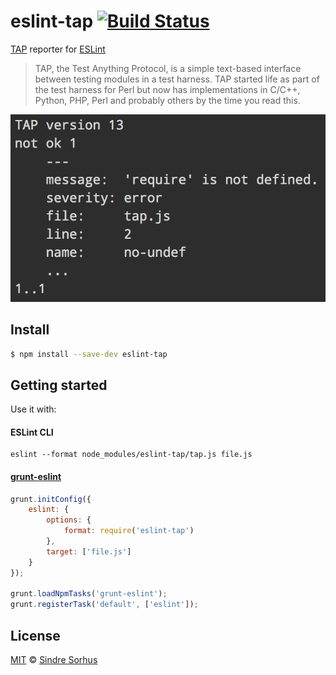 # eslint-tap [![Build Status](https://travis-ci.org/sindresorhus/eslint-tap.png?branch=master)](https://travis-ci.org/sindresorhus/eslint-tap)

[TAP](http://testanything.org/wiki/index.php/Main_Page) reporter for [ESLint](https://github.com/nzakas/eslint/)

> TAP, the Test Anything Protocol, is a simple text-based interface between testing modules in a test harness. TAP started life as part of the test harness for Perl but now has implementations in C/C++, Python, PHP, Perl and probably others by the time you read this.

![screenshot](screenshot.png)


## Install

```bash
$ npm install --save-dev eslint-tap
```


## Getting started

Use it with:

#### ESLint CLI

```
eslint --format node_modules/eslint-tap/tap.js file.js
```

#### [grunt-eslint](https://github.com/sindresorhus/grunt-eslint/)

```js
grunt.initConfig({
	eslint: {
		options: {
			format: require('eslint-tap')
		},
		target: ['file.js']
	}
});

grunt.loadNpmTasks('grunt-eslint');
grunt.registerTask('default', ['eslint']);
```


## License

[MIT](http://opensource.org/licenses/MIT) © [Sindre Sorhus](http://sindresorhus.com)
